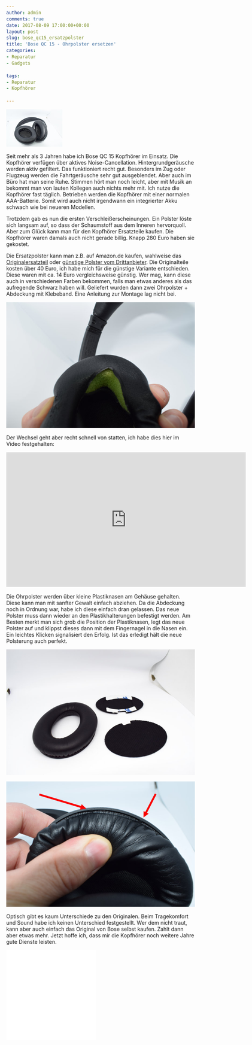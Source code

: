 ```yaml
---
author: admin
comments: true
date: 2017-08-09 17:00:00+00:00
layout: post
slug: bose_qc15_ersatzpolster
title: 'Bose QC 15 - Ohrpolster ersetzen'
categories:
- Reparatur
- Gadgets

tags:
- Reparatur
- Kopfhörer

---
```

<img src="/assets/uploads/2017/8/qc15_logo.jpg" class="imagelogo">


Seit mehr als 3 Jahren habe ich Bose QC 15 Kopfhörer im Einsatz. Die Kopfhörer verfügen über aktives Noise-Cancellation. Hintergrundgeräusche werden aktiv gefiltert. Das funktioniert recht gut. Besonders im Zug oder Flugzeug werden die Fahrtgeräusche sehr gut ausgeblendet. Aber auch im Büro hat man seine Ruhe. Stimmen hört man noch leicht, aber mit Musik an bekommt man von lauten Kollegen auch nichts mehr mit. Ich nutze die Kopfhörer fast täglich. Betrieben werden die Kopfhörer mit einer normalen AAA-Batterie. Somit wird auch nicht irgendwann ein integrierter Akku schwach wie bei neueren Modellen.

Trotzdem gab es nun die ersten Verschleißerscheinungen. Ein Polster löste sich langsam auf, so dass der Schaumstoff aus dem Inneren hervorquoll. Aber zum Glück kann man für den Kopfhörer Ersatzteile kaufen. Die Kopfhörer waren damals auch nicht gerade billig. Knapp 280 Euro haben sie gekostet.

<!--more-->

Die Ersatzpolster kann man z.B. auf Amazon.de kaufen, wahlweise das [Originalersatzteil](http://amzn.to/2udqzpd) oder [günstige Polster vom Drittanbieter](http://amzn.to/2v901Zg). Die Originalteile kosten über 40 Euro, ich habe mich für die günstige Variante entschieden. Diese waren mit ca. 14 Euro vergleichsweise günstig. Wer mag, kann diese auch in verschiedenen Farben bekommen, falls man etwas anderes als das aufregende Schwarz haben will. Geliefert wurden dann zwei Ohrpolster + Abdeckung mit Klebeband. Eine Anleitung zur Montage lag nicht bei.

![](/assets/uploads/2017/8/qc15_0.jpg)

Der Wechsel geht aber recht schnell von statten, ich habe dies hier im Video festgehalten:

<iframe width="640" height="360" src="https://www.youtube.com/embed/0BeEnkYMe4g" frameborder="0" allowfullscreen></iframe>

Die Ohrpolster werden über kleine Plastiknasen am Gehäuse gehalten. Diese kann man mit sanfter Gewalt einfach abziehen. Da die Abdeckung noch in Ordnung war, habe ich diese einfach dran gelassen. Das neue Polster muss dann wieder an den Plastikhalterungen befestigt werden. Am Besten merkt man sich grob die Position der Plastiknasen, legt das neue Polster auf und klippst dieses dann mit dem Fingernagel in die Nasen ein. Ein leichtes Klicken signalisiert den Erfolg. Ist das erledigt hält die neue Polsterung auch perfekt.

![](/assets/uploads/2017/8/qc15_1.jpg)

![](/assets/uploads/2017/8/qc15_3.jpg)

Optisch gibt es kaum Unterschiede zu den Originalen. Beim Tragekomfort und Sound habe ich keinen Unterschied festgestellt. Wer dem nicht traut, kann aber auch einfach das Original von Bose selbst kaufen. Zahlt dann aber etwas mehr. Jetzt hoffe ich, dass mir die Kopfhörer noch weitere Jahre gute Dienste leisten.

<iframe style="width:120px;height:240px;" marginwidth="0" marginheight="0" scrolling="no" frameborder="0" src="//ws-eu.amazon-adsystem.com/widgets/q?ServiceVersion=20070822&OneJS=1&Operation=GetAdHtml&MarketPlace=DE&source=ss&ref=as_ss_li_til&ad_type=product_link&tracking_id=ekiwide0b-21&marketplace=amazon&region=DE&placement=B0073HD8R0&asins=B0073HD8R0&linkId=4378770c29a8104edca79266703cf089&show_border=true&link_opens_in_new_window=true"></iframe><iframe style="width:120px;height:240px;" marginwidth="0" marginheight="0" scrolling="no" frameborder="0" src="//ws-eu.amazon-adsystem.com/widgets/q?ServiceVersion=20070822&OneJS=1&Operation=GetAdHtml&MarketPlace=DE&source=ss&ref=as_ss_li_til&ad_type=product_link&tracking_id=ekiwide0b-21&marketplace=amazon&region=DE&placement=B011KUUOW2&asins=B011KUUOW2&linkId=5e1cdd4a6edbcec871f285e6e946b107&show_border=true&link_opens_in_new_window=true"></iframe>


